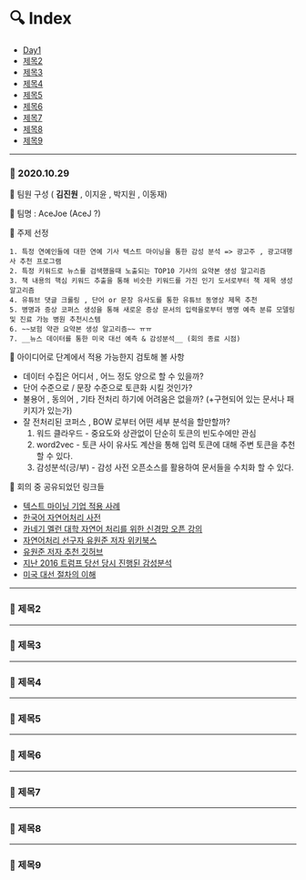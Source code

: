 # :mag: Index

- [Day1](#idx1) 
- [제목2](#idx2) 
- [제목3](#idx3)
- [제목4](#idx4) 
- [제목5](#idx5)
- [제목6](#idx6)
- [제목7](#idx7)
- [제목8](#idx8)
- [제목9](#idx9)

---



### :radio_button: 2020.10.29 <a id="idx1"></a>



:notebook: ​팀원 구성 ( __김진원__ , 이지윤 , 박지원 , 이동재)

:notebook: 팀명 : AceJoe (AceJ ?)

:notebook: 주제 선정 

	1. 특정 연예인들에 대한 연예 기사 텍스트 마이닝을 통한 감성 분석 => 광고주 , 광고대행사 추천 프로그램
 	2. 특정 키워드로 뉴스를 검색했을때 노출되는 TOP10 기사의 요약본 생성 알고리즘 
 	3. 책 내용의 핵심 키워드 추출을 통해 비슷한 키워드를 가진 인기 도서로부터 책 제목 생성 알고리즘
 	4. 유튜브 댓글 크롤링 , 단어 or 문장 유사도를 통한 유튜브 동영상 제목 추천
 	5. 병명과 증상 코퍼스 생성을 통해 새로운 증상 문서의 입력을로부터 병명 예측 분류 모델링 및 진료 가능 병원 추천시스템
 	6. ~~보험 약관 요약본 생성 알고리즘~~ ㅠㅠ
 	7. __뉴스 데이터를 통한 미국 대선 예측 & 감성분석__ (회의 종료 시점)



:notebook: 아이디어로 단계에서 적용 가능한지 검토해 볼 사항

- 데이터 수집은 어디서 , 어느 정도 양으로 할 수 있을까?
- 단어 수준으로 / 문장 수준으로 토큰화 시킬 것인가?
- 불용어 , 동의어 , 기타 전처리 하기에 어려움은 없을까? (+구현되어 있는 문서나 패키지가 있는가)
- 잘 전처리된 코퍼스 , BOW 로부터 어떤 세부 분석을 할만할까?
  1. 워드 클라우드 - 중요도와 상관없이 단순히 토큰의 빈도수에만 관심
  2. word2vec - 토큰 사이 유사도 계산을 통해 입력 토큰에 대해 주변 토큰을 추천할 수 있다.
  3. 감성분석(긍/부) - 감성 사전 오픈소스를 활용하여 문서들을 수치화 할 수 있다.



:notebook: 회의 중 공유되었던 링크들

- [텍스트 마이닝 기업 적용 사례](http://hleecaster.com/text-mining-leadership-feedback-survey-2019/) 
- [한국어 자연어처리 사전](https://github.com/papower1/Awesome-Korean-NLP-Papers)
- [카네기 멜런 대학 자연어 처리를 위한 신경망 오픈 강의](http://www.phontron.com/class/nn4nlp2019/schedule.html)
- [자연어처리 선구자 유원준 저자 위키북스](https://wikidocs.net/book/2155) 
- [유원준 저자 추천 깃허브](https://github.com/makcedward/nlp)
- [지난 2016 트럼프 당선 당시 진행된 감성분석 ](https://dbr.donga.com/article/view/1202/article_no/8892/ac/magazine)
- [미국 대선 절차의 이해 ](https://m.blog.naver.com/yconan/221743576318) 



---


### :radio_button: 제목2 <a id="idx2"></a>





---


### :radio_button: 제목3 <a id="idx3"></a>





---


### :radio_button: 제목4 <a id="idx4"></a>





---


### :radio_button: 제목5 <a id="idx5"></a>





---


### :radio_button: 제목6 <a id="idx6"></a>





---


### :radio_button: 제목7 <a id="idx7"></a>





---


### :radio_button: 제목8 <a id="idx8"></a>





---


### :radio_button: 제목9 <a id="idx9"></a>





